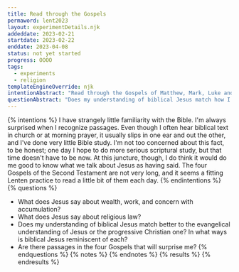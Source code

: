 ```yaml
---
title: Read through the Gospels 
permaword: lent2023
layout: experimentDetails.njk
addeddate: 2023-02-21
startdate: 2023-02-22
enddate: 2023-04-08
status: not yet started
progress: OOOO
tags: 
  - experiments
  - religion
templateEngineOverride: njk
intentionAbstract: "Read through the Gospels of Matthew, Mark, Luke and John during Lent to learn what we think Jesus said."
questionAbstract: "Does my understanding of biblical Jesus match how I hear people talk about him?"
---
```


{% intentions %}
I have strangely little familiarity with the Bible. I'm always surprised when I recognize passages. Even though I often hear biblical text in church or at morning prayer, it usually slips in one ear and out the other, and I've done very little Bible study. I'm not too concerned about this fact, to be honest; one day I hope to do more serious scriptural study, but that time doesn't have to be now. At this juncture, though, I do think it would do me good to know what we talk about Jesus as having said. The four Gospels of the Second Testament are not very long, and it seems a fitting Lenten practice to read a little bit of them each day. 
{% endintentions %}
{% questions %}
* What does Jesus say about wealth, work, and concern with accumulation?
* What does Jesus say about religious law?
* Does my understanding of biblical Jesus match better to the evangelical understanding of Jesus or the progressive Christian one? In what ways is biblical Jesus reminiscent of each?
* Are there passages in the four Gospels that will surprise me?
{% endquestions %}
{% notes %}
{% endnotes %}
{% results %}
{% endresults %}

